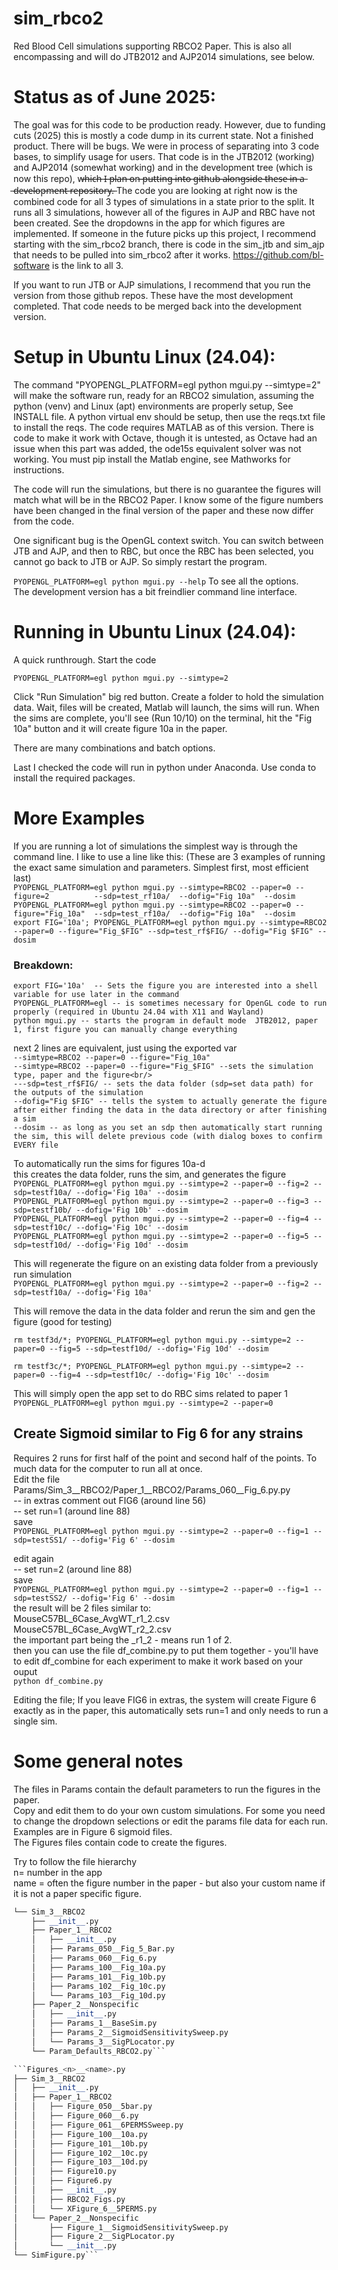 # sim_rbco2
Red Blood Cell simulations supporting RBCO2 Paper.
This is also all encompassing and will do JTB2012 and AJP2014 simulations, see below.

# Status as of June 2025:
The goal was for this code to be production ready.  However, due to funding cuts (2025) this is mostly a code dump in its current state.  Not a finished product.  There will be bugs.  We were in process of separating into 3 code bases, to simplify usage for users.  That code is in the JTB2012 (working) and AJP2014 (somewhat working) and in the development tree (which is now this repo),
w̶h̶i̶c̶h̶ ̶I̶ ̶p̶l̶a̶n̶ ̶o̶n̶ ̶p̶u̶t̶t̶i̶n̶g̶ ̶i̶n̶t̶o̶ ̶g̶i̶t̶h̶u̶b̶ ̶a̶l̶o̶n̶g̶s̶i̶d̶e̶ ̶t̶h̶e̶s̶e̶ ̶i̶n̶ ̶a̶ ̶d̶e̶v̶e̶l̶o̶p̶m̶e̶n̶t̶ ̶r̶e̶p̶o̶s̶i̶t̶o̶r̶y̶.̶
The code you are looking at right now is the combined code for all 3 types of simulations in a state prior to the split.  It runs all 3 simulations, however all of the figures in AJP and RBC have not been created.  See the dropdowns in the app for which figures are implemented.  If someone in the future picks up this project, I recommend starting with the sim_rbco2 branch, there is code in the sim_jtb and sim_ajp that needs to be pulled into sim_rbco2 after it works. https://github.com/bl-software is the link to all 3.

If you want to run JTB or AJP simulations, I recommend that you run the version from those github repos. These have the most development completed.  That code needs to be merged back into the development version.

# Setup in Ubuntu Linux (24.04):
The command "PYOPENGL_PLATFORM=egl python mgui.py --simtype=2" will make the software run, ready for an RBCO2 simulation, assuming the python (venv) and Linux (apt) environments are properly setup, See INSTALL file.  A python virtual env should be setup, then use the reqs.txt file to install the reqs.  The code requires MATLAB as of this version.  There is code to make it work with Octave, though it is untested, as Octave had an issue when this part was added, the ode15s equivalent solver was not working.  You must pip install the Matlab engine, see Mathworks for instructions.

The code will run the simulations, but there is no guarantee the figures will match what will be in the RBCO2 Paper.  I know some of the figure numbers have been changed in the final version of the paper and these now differ from the code.

One significant bug is the OpenGL context switch.  You can switch between JTB and AJP, and then to RBC, but once the RBC has been selected, you cannot go back to JTB or AJP.  So simply restart the program.


```PYOPENGL_PLATFORM=egl python mgui.py --help```
To see all the options.  
The development version has a bit freindlier command line interface.

# Running in Ubuntu Linux (24.04):
A quick runthrough.
Start the code

```PYOPENGL_PLATFORM=egl python mgui.py --simtype=2```

Click "Run Simulation" big red button.
Create a folder to hold the simulation data.
Wait, files will be created, Matlab will launch, the sims will run.
When the sims are complete, you'll see (Run 10/10) on the terminal, hit the "Fig 10a" button and it will create figure 10a in the paper.

There are many combinations and batch options.

Last I checked the code will run in python under Anaconda.  Use conda to install the required packages.

# More Examples
If you are running a lot of simulations the simplest way is through the command line.  I like to use a line like this:
(These are 3 examples of running the exact same simulation and parameters. Simplest first, most efficient last)  
```PYOPENGL_PLATFORM=egl python mgui.py --simtype=RBCO2 --paper=0 --figure=2          --sdp=test_rf10a/  --dofig="Fig 10a"  --dosim```  
```PYOPENGL_PLATFORM=egl python mgui.py --simtype=RBCO2 --paper=0 --figure="Fig_10a"  --sdp=test_rf10a/  --dofig="Fig 10a"  --dosim```  
```export FIG='10a'; PYOPENGL_PLATFORM=egl python mgui.py --simtype=RBCO2 --paper=0 --figure="Fig_$FIG" --sdp=test_rf$FIG/ --dofig="Fig $FIG" --dosim```  

### Breakdown:  
```export FIG='10a'  -- Sets the figure you are interested into a shell variable for use later in the command```  
```PYOPENGL_PLATFORM=egl -- is sometimes necessary for OpenGL code to run properly (required in Ubuntu 24.04 with X11 and Wayland)```  
```python mgui.py -- starts the program in default mode  JTB2012, paper 1, first figure you can manually change everything```  

next 2 lines are equivalent, just using the exported var   
```--simtype=RBCO2 --paper=0 --figure="Fig_10a"```  
```--simtype=RBCO2 --paper=0 --figure="Fig_$FIG" --sets the simulation type, paper and the figure<br/>```  
```---sdp=test_rf$FIG/ -- sets the data folder (sdp=set data path) for the outputs of the simulation```  
```--dofig="Fig $FIG" -- tells the system to actually generate the figure after either finding the data in the data directory or after finishing a sim```  
```--dosim -- as long as you set an sdp then automatically start running the sim, this will delete previous code (with dialog boxes to confirm EVERY file```  

To automatically run the sims for figures 10a-d  
this creates the data folder, runs the sim, and generates the figure  
```PYOPENGL_PLATFORM=egl python mgui.py --simtype=2 --paper=0 --fig=2 --sdp=testf10a/ --dofig='Fig 10a' --dosim```  
```PYOPENGL_PLATFORM=egl python mgui.py --simtype=2 --paper=0 --fig=3 --sdp=testf10b/ --dofig='Fig 10b' --dosim```  
```PYOPENGL_PLATFORM=egl python mgui.py --simtype=2 --paper=0 --fig=4 --sdp=testf10c/ --dofig='Fig 10c' --dosim```  
```PYOPENGL_PLATFORM=egl python mgui.py --simtype=2 --paper=0 --fig=5 --sdp=testf10d/ --dofig='Fig 10d' --dosim```  

This will regenerate the figure on an existing data folder from a previously run simulation  
```PYOPENGL_PLATFORM=egl python mgui.py --simtype=2 --paper=0 --fig=2 --sdp=testf10a/ --dofig='Fig 10a'```  

This will remove the data in the data folder and rerun the sim and gen the figure (good for testing)  

```rm testf3d/*; PYOPENGL_PLATFORM=egl python mgui.py --simtype=2 --paper=0 --fig=5 --sdp=testf10d/ --dofig='Fig 10d' --dosim```  

```rm testf3c/*; PYOPENGL_PLATFORM=egl python mgui.py --simtype=2 --paper=0 --fig=4 --sdp=testf10c/ --dofig='Fig 10c' --dosim```  

This will simply open the app set to do RBC sims related to paper 1  
```PYOPENGL_PLATFORM=egl python mgui.py --simtype=2 --paper=0```  

## Create Sigmoid similar to Fig 6 for any strains  
Requires 2 runs for first half of the point and second half of the points. To much data for the computer to run all at once.  
Edit the file Params/Sim_3__RBCO2/Paper_1__RBCO2/Params_060__Fig_6.py.py  
-- in extras comment out FIG6  (around line 56)  
-- set run=1   (around line 88)  
save  
```PYOPENGL_PLATFORM=egl python mgui.py --simtype=2 --paper=0 --fig=1 --sdp=testSS1/ --dofig='Fig 6' --dosim```  

edit again  
-- set run=2  (around line 88)  
save  
```PYOPENGL_PLATFORM=egl python mgui.py --simtype=2 --paper=0 --fig=1 --sdp=testSS2/ --dofig='Fig 6' --dosim```  
the result will be 2 files similar to:  
    MouseC57BL_6Case_AvgWT_r1_2.csv  
    MouseC57BL_6Case_AvgWT_r2_2.csv  
the important part being the _r1_2 - means run 1 of 2.  
then you can use the file df_combine.py to put them together - you'll have to edit df_combine for each experiment to make it work based on your ouput  
```python df_combine.py```  

Editing the file; If you leave FIG6 in extras, the system will create Figure 6 exactly as in the paper, this automatically sets run=1 and only needs to run a single sim.  

# Some general notes  
The files in Params contain the default parameters to run the figures in the paper.  
Copy and edit them to do your own custom simulations. For some you need to change the dropdown selections or edit the params file data for each run.  Examples are in Figure 6 sigmoid files.  
The Figures files contain code to create the figures.  

Try to follow the file hierarchy  
n= number in the app  
name = often the figure number in the paper - but also your custom name if it is not a paper specific figure.  
```Params_<n>__<name>.py  
└── Sim_3__RBCO2
    ├── __init__.py
    ├── Paper_1__RBCO2
    │   ├── __init__.py
    │   ├── Params_050__Fig_5_Bar.py
    │   ├── Params_060__Fig_6.py
    │   ├── Params_100__Fig_10a.py
    │   ├── Params_101__Fig_10b.py
    │   ├── Params_102__Fig_10c.py
    │   └── Params_103__Fig_10d.py
    ├── Paper_2__Nonspecific
    │   ├── __init__.py
    │   ├── Params_1__BaseSim.py
    │   ├── Params_2__SigmoidSensitivitySweep.py
    │   └── Params_3__SigPLocator.py
    └── Param_Defaults_RBCO2.py```

```Figures_<n>__<name>.py
├── Sim_3__RBCO2
│   ├── __init__.py
│   ├── Paper_1__RBCO2
│   │   ├── Figure_050__5bar.py
│   │   ├── Figure_060__6.py
│   │   ├── Figure_061__6PERMSSweep.py
│   │   ├── Figure_100__10a.py
│   │   ├── Figure_101__10b.py
│   │   ├── Figure_102__10c.py
│   │   ├── Figure_103__10d.py
│   │   ├── Figure10.py
│   │   ├── Figure6.py
│   │   ├── __init__.py
│   │   ├── RBCO2_Figs.py
│   │   └── XFigure_6__5PERMS.py
│   └── Paper_2__Nonspecific
│       ├── Figure_1__SigmoidSensitivitySweep.py
│       ├── Figure_2__SigPLocator.py
│       └── __init__.py
└── SimFigure.py```
